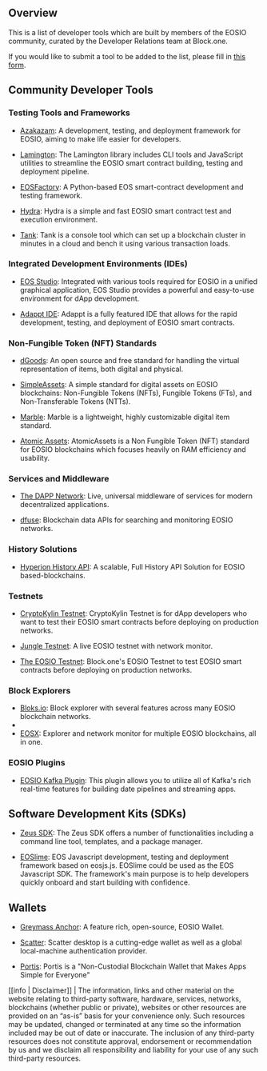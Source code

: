 ## Overview

This is a list of developer tools which are built by members of the EOSIO community, curated by the Developer Relations team at Block.one.

If you would like to submit a tool to be added to the list, please fill in [this form](https://blockone.typeform.com/to/gA4F0Q).

## Community Developer Tools

### Testing Tools and Frameworks

* [Azakazam](https://github.com/azarusio/azakazam): A development, testing, and deployment framework for EOSIO, aiming to make life easier for developers.

* [Lamington](https://github.com/CoinageCrypto/lamington): The Lamington library includes CLI tools and JavaScript utilities to streamline the EOSIO smart contract building, testing and deployment pipeline.

* [EOSFactory](https://github.com/tokenika/eosfactory): A Python-based EOS smart-contract development and testing framework.

* [Hydra](https://klevoya.com/hydra/): Hydra is a simple and fast EOSIO smart contract test and execution environment.

* [Tank](https://github.com/mixbytes/tank): Tank is a console tool which can set up a blockchain cluster in minutes in a cloud and bench it using various transaction loads.

### Integrated Development Environments (IDEs)

* [EOS Studio](https://www.eosstudio.io/): Integrated with various tools required for EOSIO in a unified graphical application, EOS Studio provides a powerful and easy-to-use environment for dApp development.

* [Adappt IDE](https://github.com/eosrapid/adappt): Adappt is a fully featured IDE that allows for the rapid development, testing, and deployment of EOSIO smart contracts.

### Non-Fungible Token (NFT) Standards

* [dGoods](https://github.com/MythicalGames/dgoods): An open source and free standard for handling the virtual representation of items, both digital and physical.

* [SimpleAssets](https://github.com/CryptoLions/SimpleAssets): A simple standard for digital assets on EOSIO blockchains: Non-Fungible Tokens (NFTs), Fungible Tokens (FTs), and Non-Transferable Tokens (NTTs).

* [Marble](https://github.com/Dappetizer/marble-digital-items): Marble is a lightweight, highly customizable digital item standard.

* [Atomic Assets](https://github.com/pinknetworkx/atomicassets-contract): AtomicAssets is a Non Fungible Token (NFT) standard for EOSIO blockchains which focuses heavily on RAM efficiency and usability.

### Services and Middleware

* [The DAPP Network](https://liquidapps.io/): Live, universal middleware of services for modern decentralized applications.

* [dfuse](https://www.dfuse.io/en): Blockchain data APIs for searching and monitoring EOSIO networks.

### History Solutions

* [Hyperion History API](https://github.com/eosrio/Hyperion-History-API): A scalable, Full History API Solution for EOSIO based-blockchains.

### Testnets

* [CryptoKylin Testnet](https://www.cryptokylin.io/): CryptoKylin Testnet is for dApp developers who want to test their EOSIO smart contracts before deploying on production networks.

* [Jungle Testnet](https://github.com/EOS-Jungle-Testnet): A live EOSIO testnet with network monitor.

* [The EOSIO Testnet](https://testnet.eos.io/): Block.one's EOSIO Testnet to test EOSIO smart contracts before deploying on production networks.

### Block Explorers

* [Bloks.io](https://bloks.io/): Block explorer with several features across many EOSIO blockchain networks.
*
* [EOSX](https://eosx.io): Explorer and network monitor for multiple EOSIO blockchains, all in one.

### EOSIO Plugins

* [EOSIO Kafka Plugin](https://github.com/TP-Lab/kafka_plugin): This plugin allows you to utilize all of Kafka's rich real-time features for building date pipelines and streaming apps.

## Software Development Kits (SDKs)

* [Zeus SDK](https://github.com/liquidapps-io/zeus-sdk): The Zeus SDK offers a number of functionalities including a command line tool, templates, and a package manager.

* [EOSlime](https://github.com/LimeChain/eoslime): EOS Javascript development, testing and deployment framework based on eosjs.js. EOSlime could be used as the EOS Javascript SDK. The framework's main purpose is to help developers quickly onboard and start building with confidence.

## Wallets

* [Greymass Anchor](https://github.com/greymass/anchor): A feature rich, open-source, EOSIO Wallet.

* [Scatter](https://github.com/GetScatter/ScatterDesktop): Scatter desktop is a cutting-edge wallet as well as a global local-machine authentication provider.

* [Portis](https://docs.portis.io/#/): Portis is a "Non-Custodial Blockchain Wallet that Makes Apps Simple for Everyone"

[[info | Disclaimer]]
| The information, links and other material on the website relating to third-party software, hardware, services, networks, blockchains (whether public or private), websites or other resources are provided on an “as-is” basis for your convenience only.  Such resources may be updated, changed or terminated at any time so the information included may be out of date or inaccurate.  The inclusion of any third-party resources does not constitute approval, endorsement or recommendation by us and we disclaim all responsibility and liability for your use of any such third-party resources.
